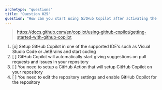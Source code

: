 ```yaml
---
archetype: "questions"
title: "Question 025"
question: "How can you start using GitHub Copilot after activating the GitHub Copilot subscription?"
---
```



> https://docs.github.com/en/copilot/using-github-copilot/getting-started-with-github-copilot
1. [x] Setup GitHub Copilot in one of the supported IDE's such as Visual Studio Code or JetBrains and start coding
1. [ ] GitHub Copilot will automatically start giving suggestions on pull requests and issues in your repository
1. [ ] You need to setup a GitHub Action that will setup GitHub Copilot on your repository
1. [ ] You need to edit the repository settings and enable GitHub Copilot for the repository
